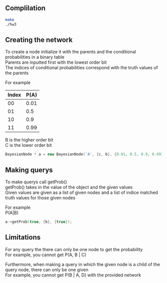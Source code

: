 ## Complilation
```bash
make
./hw3
```

## Creating the network
To create a node initialize it with the parents and the conditional probabilities in a binary table\
Parents are inputted first with the lowest order bit\
The indices of conditional probabilities correspond with the truth values of the parents

For example

| Index | P(A) |
|----|------|
| 00 | 0.01 |
| 01 | 0.5  |
| 10 | 0.9  |
| 11 | 0.99 |

B is the higher order bit\
C is the lower order bit

```c++
BayesianNode * a = new BayesianNode('A', {c, b}, {0.01, 0.5, 0.9, 0.99});
```

## Making querys
To make querys call getProb()\
getProb() takes in the value of the object and the given values\
Given values are given as a list of given nodes and a list of indice matched truth values for those given nodes

For example\
P(A|B)

```c++
a->getProb(true, {b}, {true});
```

## Limitations
For any query the there can only be one node to get the probability\
For example, you cannot get P(A, B | C)

Furthermore, when making a query in which the given node is a child of the query node, there can only be one given\
For example, you cannot get P(B | A, D) with the provided network
